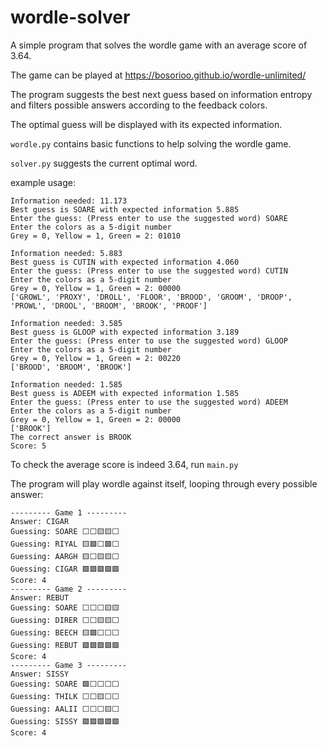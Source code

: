 # wordle-solver
A simple program that solves the wordle game with an average score of 3.64.

The game can be played at https://bosorioo.github.io/wordle-unlimited/

The program suggests the best next guess based on information entropy and filters possible answers according to the feedback colors.

The optimal guess will be displayed with its expected information.

`wordle.py` contains basic functions to help solving the wordle game.

`solver.py` suggests the current optimal word.

example usage:

```
Information needed: 11.173
Best guess is SOARE with expected information 5.885
Enter the guess: (Press enter to use the suggested word) SOARE
Enter the colors as a 5-digit number
Grey = 0, Yellow = 1, Green = 2: 01010

Information needed: 5.883
Best guess is CUTIN with expected information 4.060
Enter the guess: (Press enter to use the suggested word) CUTIN
Enter the colors as a 5-digit number
Grey = 0, Yellow = 1, Green = 2: 00000
['GROWL', 'PROXY', 'DROLL', 'FLOOR', 'BROOD', 'GROOM', 'DROOP', 'PROWL', 'DROOL', 'BROOM', 'BROOK', 'PROOF']

Information needed: 3.585
Best guess is GLOOP with expected information 3.189
Enter the guess: (Press enter to use the suggested word) GLOOP
Enter the colors as a 5-digit number
Grey = 0, Yellow = 1, Green = 2: 00220
['BROOD', 'BROOM', 'BROOK']

Information needed: 1.585
Best guess is ADEEM with expected information 1.585
Enter the guess: (Press enter to use the suggested word) ADEEM
Enter the colors as a 5-digit number
Grey = 0, Yellow = 1, Green = 2: 00000
['BROOK']
The correct answer is BROOK
Score: 5
```

To check the average score is indeed 3.64, run `main.py`

The program will play wordle against itself, looping through every possible answer:

```
--------- Game 1 ---------
Answer: CIGAR
Guessing: SOARE ⬜️⬜️🟨🟨⬜️
Guessing: RIYAL 🟨🟩️⬜️🟩️⬜️
Guessing: AARGH 🟨⬜️🟨🟨⬜️
Guessing: CIGAR 🟩️🟩️🟩️🟩️🟩️
Score: 4
--------- Game 2 ---------
Answer: REBUT
Guessing: SOARE ⬜️⬜️⬜️🟨🟨
Guessing: DIRER ⬜️⬜️🟨🟨⬜️
Guessing: BEECH 🟨🟩️⬜️⬜️⬜️
Guessing: REBUT 🟩️🟩️🟩️🟩️🟩️
Score: 4
--------- Game 3 ---------
Answer: SISSY
Guessing: SOARE 🟩️⬜️⬜️⬜️⬜️
Guessing: THILK ⬜️⬜️🟨⬜️⬜️
Guessing: AALII ⬜️⬜️⬜️🟨⬜️
Guessing: SISSY 🟩️🟩️🟩️🟩️🟩️
Score: 4
```
